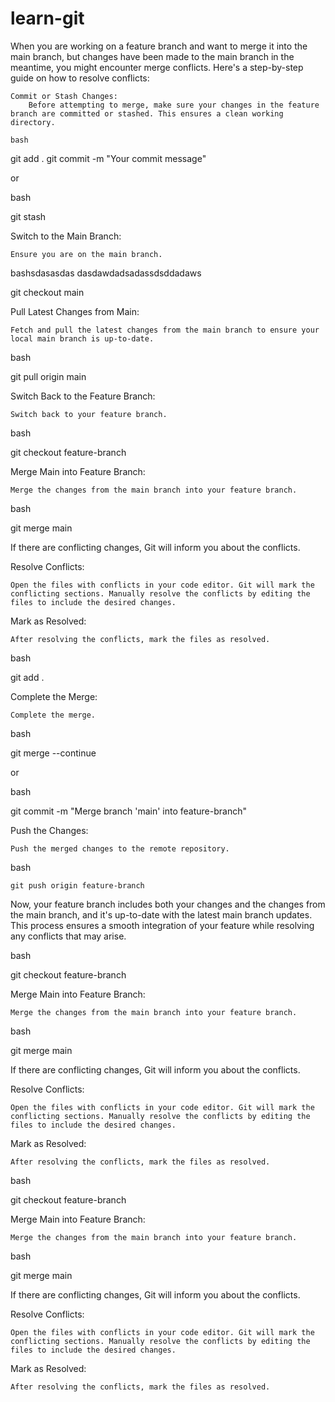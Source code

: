 # learn-git

When you are working on a feature branch and want to merge it into the main branch, but changes have been made to the main branch in the meantime, you might encounter merge conflicts. Here's a step-by-step guide on how to resolve conflicts:

    Commit or Stash Changes:
        Before attempting to merge, make sure your changes in the feature branch are committed or stashed. This ensures a clean working directory.

    bash

git add .
git commit -m "Your commit message"

or

bash

git stash

Switch to the Main Branch:

    Ensure you are on the main branch.

bashsdasasdas dasdawdadsadassdsddadaws

git checkout main

Pull Latest Changes from Main:

    Fetch and pull the latest changes from the main branch to ensure your local main branch is up-to-date.

bash

git pull origin main

Switch Back to the Feature Branch:

    Switch back to your feature branch.

bash

git checkout feature-branch

Merge Main into Feature Branch:

    Merge the changes from the main branch into your feature branch.

bash

git merge main

If there are conflicting changes, Git will inform you about the conflicts.

Resolve Conflicts:

    Open the files with conflicts in your code editor. Git will mark the conflicting sections. Manually resolve the conflicts by editing the files to include the desired changes.

Mark as Resolved:

    After resolving the conflicts, mark the files as resolved.

bash

git add .

Complete the Merge:

    Complete the merge.

bash

git merge --continue

or

bash

git commit -m "Merge branch 'main' into feature-branch"

Push the Changes:

    Push the merged changes to the remote repository.

bash

    git push origin feature-branch

Now, your feature branch includes both your changes and the changes from the main branch, and it's up-to-date with the latest main branch updates. This process ensures a smooth integration of your feature while resolving any conflicts that may arise.

bash

git checkout feature-branch

Merge Main into Feature Branch:

    Merge the changes from the main branch into your feature branch.

bash

git merge main

If there are conflicting changes, Git will inform you about the conflicts.

Resolve Conflicts:

    Open the files with conflicts in your code editor. Git will mark the conflicting sections. Manually resolve the conflicts by editing the files to include the desired changes.

Mark as Resolved:

    After resolving the conflicts, mark the files as resolved.

bash

git checkout feature-branch

Merge Main into Feature Branch:

    Merge the changes from the main branch into your feature branch.

bash

git merge main

If there are conflicting changes, Git will inform you about the conflicts.

Resolve Conflicts:

    Open the files with conflicts in your code editor. Git will mark the conflicting sections. Manually resolve the conflicts by editing the files to include the desired changes.

Mark as Resolved:

    After resolving the conflicts, mark the files as resolved.